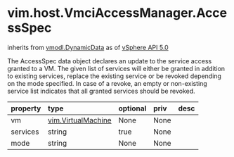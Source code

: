 vim.host.VmciAccessManager.AccessSpec
=====================================
inherits from [vmodl.DynamicData](docs/vmodl.DynamicData.md)
as of [vSphere API 5.0](vim.version.md#vim.version.version7)


The AccessSpec data object declares an update to the service  access granted to a VM. The given list of services will either  be granted in addition to existing services, replace the  existing service or be revoked depending on the mode  specified. In case of a revoke, an empty or non-existing service  list indicates that all granted services should be revoked.

| property | type | optional | priv | desc |
|:---------|:-----|:---------|:-----|:-----|
| vm | [vim.VirtualMachine](vim.VirtualMachine.md "vim.VirtualMachine") | None | None |  |
| services | string | true | None |  |
| mode | string | None | None |  |


